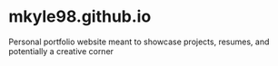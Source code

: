 # mkyle98.github.io
Personal portfolio website meant to showcase projects, resumes, and potentially a creative corner
